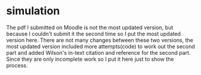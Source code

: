 # simulation
The pdf I submitted on Moodle is not the most updated version, but because I couldn't submit it the second time so I put the most updated version here. There are not many changes between these two versions, the most updated version included more attempts(code) to work out the second part and added Wilson's in-text citation and reference for the second part. Since they are only incomplete work so I put it here just to show the process.

